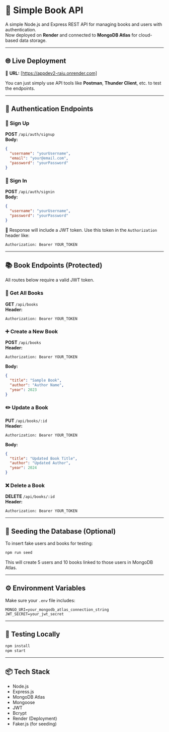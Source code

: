 # 📘 Simple Book API

A simple Node.js and Express REST API for managing books and users with authentication.  
Now deployed on **Render** and connected to **MongoDB Atlas** for cloud-based data storage.

---

## 🌐 Live Deployment

🔗 **URL:** [https://appdev2-raiu.onrender.com]

You can just simply use API tools like **Postman**, **Thunder Client**, etc. to test the endpoints.

---

## 🔐 Authentication Endpoints

### 📝 Sign Up  
**POST** `/api/auth/signup`  
**Body:**
```json
{
  "username": "yourUsername",
  "email": "your@email.com",
  "password": "yourPassword"
}
```

### 🔑 Sign In  
**POST** `/api/auth/signin`  
**Body:**
```json
{
  "username": "yourUsername",
  "password": "yourPassword"
}
```

🔑 Response will include a JWT token. Use this token in the `Authorization` header like:
```
Authorization: Bearer YOUR_TOKEN
```

---

## 📚 Book Endpoints (Protected)

All routes below require a valid JWT token.

### 📖 Get All Books  
**GET** `/api/books`  
**Header:**
```
Authorization: Bearer YOUR_TOKEN
```

### ➕ Create a New Book  
**POST** `/api/books`  
**Header:**
```
Authorization: Bearer YOUR_TOKEN
```

**Body:**
```json
{
  "title": "Sample Book",
  "author": "Author Name",
  "year": 2023
}
```

### ✏️ Update a Book  
**PUT** `/api/books/:id`  
**Header:**
```
Authorization: Bearer YOUR_TOKEN
```

**Body:**
```json
{
  "title": "Updated Book Title",
  "author": "Updated Author",
  "year": 2024
}
```

### ❌ Delete a Book  
**DELETE** `/api/books/:id`  
**Header:**
```
Authorization: Bearer YOUR_TOKEN
```

---

## 🌱 Seeding the Database (Optional)

To insert fake users and books for testing:
```bash
npm run seed
```

This will create 5 users and 10 books linked to those users in MongoDB Atlas.

---

## ⚙️ Environment Variables

Make sure your `.env` file includes:
```env
MONGO_URI=your_mongodb_atlas_connection_string
JWT_SECRET=your_jwt_secret
```

---

## 🧪 Testing Locally

```bash
npm install
npm start
```

---

## 📦 Tech Stack

- Node.js  
- Express.js  
- MongoDB Atlas  
- Mongoose  
- JWT  
- Bcrypt  
- Render (Deployment)  
- Faker.js (for seeding)
